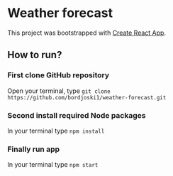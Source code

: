 # Weather forecast

This project was bootstrapped with [Create React App](https://github.com/facebook/create-react-app).

## How to run?

### First clone GitHub repository
Open your terminal, type `git clone https://github.com/bordjoski1/weather-forecast.git`

### Second install required Node packages
In your terminal type `npm install`

### Finally run app
In your terminal type `npm start`